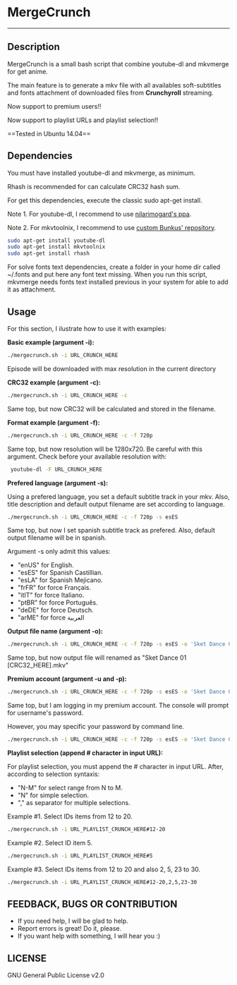 # MergeCrunch

***

## Description

MergeCrunch is a small bash script that combine youtube-dl and mkvmerge for get anime.

The main feature is to generate a mkv file with all availables soft-subtitles and fonts attachment of downloaded files from **Crunchyroll** streaming.

Now support to premium users!!

Now support to playlist URLs and playlist selection!!

==Tested in Ubuntu 14.04==

## Dependencies

You must have installed youtube-dl and mkvmerge, as minimum.

Rhash is recommended for can calculate CRC32 hash sum.

For get this dependencies, execute the classic sudo apt-get install.

Note 1. For youtube-dl, I recommend to use [nilarimogard's ppa](https://launchpad.net/~nilarimogard/+archive/ubuntu/webupd8).

Note 2. For mkvtoolnix, I recommend to use [custom Bunkus' repository](https://www.bunkus.org/videotools/mkvtoolnix/downloads.html#ubuntu). 

```sh
sudo apt-get install youtube-dl
sudo apt-get install mkvtoolnix
sudo apt-get install rhash
```

For solve fonts text dependencies, create a folder in your home dir called ~/.fonts and put here any font text missing.
When you run this script, mkvmerge needs fonts text installed previous in your system for able to add it as attachment.

## Usage

For this section, I ilustrate how to use it with examples:

**Basic example (argument -i):**
```sh
./mergecrunch.sh -i URL_CRUNCH_HERE
```
Episode will be downloaded with max resolution in the current directory

**CRC32 example (argument -c):**
```sh
./mergecrunch.sh -i URL_CRUNCH_HERE -c
```
Same top, but now CRC32 will be calculated and stored in the filename.

**Format example (argument -f):**
```sh
./mergecrunch.sh -i URL_CRUNCH_HERE -c -f 720p
```
Same top, but now resolution will be 1280x720. Be careful with this argument. Check before your available resolution with:
```sh
 youtube-dl -F URL_CRUNCH_HERE
```

**Prefered language (argument -s):**

Using a prefered language, you set a default subtitle track in your mkv. Also, title description and default output filename are set according to language.

```sh
./mergecrunch.sh -i URL_CRUNCH_HERE -c -f 720p -s esES
```
Same top, but now I set spanish subtitle track as prefered.  Also, default output filename will be in spanish.

Argument -s only admit this values:
- "enUS" for  English.
- "esES" for Spanish Castillian.
- "esLA" for Spanish Mejicano.
- "frFR" for force Français.
- "itIT" for force Italiano.
- "ptBR" for force Português.
- "deDE" for force Deutsch.
- "arME" for force العربية


**Output file name (argument -o):**
```sh
./mergecrunch.sh -i URL_CRUNCH_HERE -c -f 720p -s esES -o 'Sket Dance 01.mkv'
```
Same top, but now output file will renamed as "Sket Dance 01 [CRC32_HERE].mkv"


**Premium account (argument -u and -p):**
```sh
./mergecrunch.sh -i URL_CRUNCH_HERE -c -f 720p -s esES -o 'Sket Dance 01.mkv' -u BeardOverflow
```
Same top, but I am logging in my premium account. The console will prompt for username's password.

However, you may specific your password by command line.
```sh
./mergecrunch.sh -i URL_CRUNCH_HERE -c -f 720p -s esES -o 'Sket Dance 01.mkv' -u BeardOverflow -p mysecretpassword
```

**Playlist selection (append # character in input URL):**

For playlist selection, you must append the # character in input URL. After, according to selection syntaxis:
- "N-M" for select range from N to M.
- "N" for simple selection.
- "," as separator for multiple selections.

Example #1. Select IDs items from 12 to 20.
```sh
./mergecrunch.sh -i URL_PLAYLIST_CRUNCH_HERE#12-20
```

Example #2. Select ID item 5.
```sh
./mergecrunch.sh -i URL_PLAYLIST_CRUNCH_HERE#5
```

Example #3. Select IDs items from 12 to 20 and also 2, 5, 23 to 30.
```sh
./mergecrunch.sh -i URL_PLAYLIST_CRUNCH_HERE#12-20,2,5,23-30
```


## FEEDBACK, BUGS OR CONTRIBUTION
- If you need help, I will be glad to help.
- Report errors is great! Do it, please.
- If you want help with something, I will hear you :)

## LICENSE
GNU General Public License v2.0
